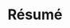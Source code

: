 ---
layout: page
title: Résumé
# importance: 5
permalink: /resume
# redirect_from: https://www.neelsjain.com/resume
# cv_pdf: /assets/pdf/Neel_Jain_CV-website.pdf
cv_pdf: /assets/pdf/Neel_CV-website.pdf
#  redirect_to: /assets/pdf/Neel_Jain_CV-website.pdf #https://www.neelsjain.com/assets/pdf/Resume_Neel_Jain.pdf
nav: false
---